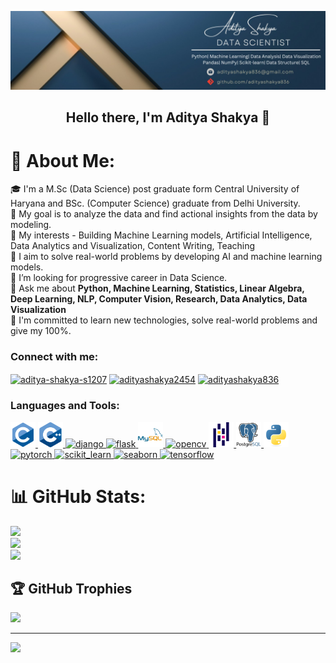 ![logo](https://github.com/adityashakya836/adityashakya836/blob/main/banner.jpg)
<h2 align="center">Hello there, I'm Aditya Shakya 🙋</h2>


# 💫 About Me:
🎓 I'm a M.Sc (Data Science) post graduate form Central University of Haryana and BSc. (Computer Science) graduate from Delhi University. <br>
🔭 My goal is to analyze the data and find actional insights from the data by modeling. <br>
🌱 My interests - Building Machine Learning models, Artificial Intelligence, Data Analytics and Visualization, Content Writing, Teaching <br>
💟 I aim to solve real-world problems by developing AI and machine learning models. <br>
🚀 I’m looking for progressive career in Data Science. <br>
💬 Ask me about **Python, Machine Learning, Statistics, Linear Algebra, Deep Learning, NLP, Computer Vision, Research, Data Analytics, Data Visualization**<br>
💯 I'm committed to learn new technologies, solve real-world problems and give my 100%. <br>


<h3 align="left">Connect with me:</h3>
<p align="left">
<a href="https://linkedin.com/in/aditya-shakya-s1207" target="blank"><img align="center" src="https://raw.githubusercontent.com/rahuldkjain/github-profile-readme-generator/master/src/images/icons/Social/linked-in-alt.svg" alt="aditya-shakya-s1207" height="30" width="40" /></a>
<a href="https://kaggle.com/adityashakya2454" target="blank"><img align="center" src="https://raw.githubusercontent.com/rahuldkjain/github-profile-readme-generator/master/src/images/icons/Social/kaggle.svg" alt="adityashakya2454" height="30" width="40" /></a>
<a href="https://www.leetcode.com/adityashakya836" target="blank"><img align="center" src="https://raw.githubusercontent.com/rahuldkjain/github-profile-readme-generator/master/src/images/icons/Social/leet-code.svg" alt="adityashakya836" height="30" width="40" /></a>
</p>

<h3 align="left">Languages and Tools:</h3>
<p align="left"> <a href="https://www.cprogramming.com/" target="_blank" rel="noreferrer"> <img src="https://raw.githubusercontent.com/devicons/devicon/master/icons/c/c-original.svg" alt="c" width="40" height="40"/> </a> <a href="https://www.w3schools.com/cpp/" target="_blank" rel="noreferrer"> <img src="https://raw.githubusercontent.com/devicons/devicon/master/icons/cplusplus/cplusplus-original.svg" alt="cplusplus" width="40" height="40"/> </a> <a href="https://www.djangoproject.com/" target="_blank" rel="noreferrer"> <img src="https://cdn.worldvectorlogo.com/logos/django.svg" alt="django" width="40" height="40"/> </a> <a href="https://flask.palletsprojects.com/" target="_blank" rel="noreferrer"> <img src="https://www.vectorlogo.zone/logos/pocoo_flask/pocoo_flask-icon.svg" alt="flask" width="40" height="40"/> </a> <a href="https://www.mysql.com/" target="_blank" rel="noreferrer"> <img src="https://raw.githubusercontent.com/devicons/devicon/master/icons/mysql/mysql-original-wordmark.svg" alt="mysql" width="40" height="40"/> </a> <a href="https://opencv.org/" target="_blank" rel="noreferrer"> <img src="https://www.vectorlogo.zone/logos/opencv/opencv-icon.svg" alt="opencv" width="40" height="40"/> </a> <a href="https://pandas.pydata.org/" target="_blank" rel="noreferrer"> <img src="https://raw.githubusercontent.com/devicons/devicon/2ae2a900d2f041da66e950e4d48052658d850630/icons/pandas/pandas-original.svg" alt="pandas" width="40" height="40"/> </a> <a href="https://www.postgresql.org" target="_blank" rel="noreferrer"> <img src="https://raw.githubusercontent.com/devicons/devicon/master/icons/postgresql/postgresql-original-wordmark.svg" alt="postgresql" width="40" height="40"/> </a> <a href="https://www.python.org" target="_blank" rel="noreferrer"> <img src="https://raw.githubusercontent.com/devicons/devicon/master/icons/python/python-original.svg" alt="python" width="40" height="40"/> </a> <a href="https://pytorch.org/" target="_blank" rel="noreferrer"> <img src="https://www.vectorlogo.zone/logos/pytorch/pytorch-icon.svg" alt="pytorch" width="40" height="40"/> </a> <a href="https://scikit-learn.org/" target="_blank" rel="noreferrer"> <img src="https://upload.wikimedia.org/wikipedia/commons/0/05/Scikit_learn_logo_small.svg" alt="scikit_learn" width="40" height="40"/> </a> <a href="https://seaborn.pydata.org/" target="_blank" rel="noreferrer"> <img src="https://seaborn.pydata.org/_images/logo-mark-lightbg.svg" alt="seaborn" width="40" height="40"/> </a> <a href="https://www.tensorflow.org" target="_blank" rel="noreferrer"> <img src="https://www.vectorlogo.zone/logos/tensorflow/tensorflow-icon.svg" alt="tensorflow" width="40" height="40"/> </a> </p>

# 📊 GitHub Stats:
![](https://github-readme-stats.vercel.app/api?username=adityashakya836&theme=dark&hide_border=false&include_all_commits=false&count_private=false)<br/>
![](https://github-readme-streak-stats.herokuapp.com/?user=adityashakya836&theme=dark&hide_border=false)<br/>
![](https://github-readme-stats.vercel.app/api/top-langs/?username=adityashakya836&theme=dark&hide_border=false&include_all_commits=false&count_private=false&layout=compact)

## 🏆 GitHub Trophies
![](https://github-profile-trophy.vercel.app/?username=adityashakya836&theme=radical&no-frame=false&no-bg=true&margin-w=4)

---
[![](https://visitcount.itsvg.in/api?id=adityashakya836&icon=0&color=0)](https://visitcount.itsvg.in)

